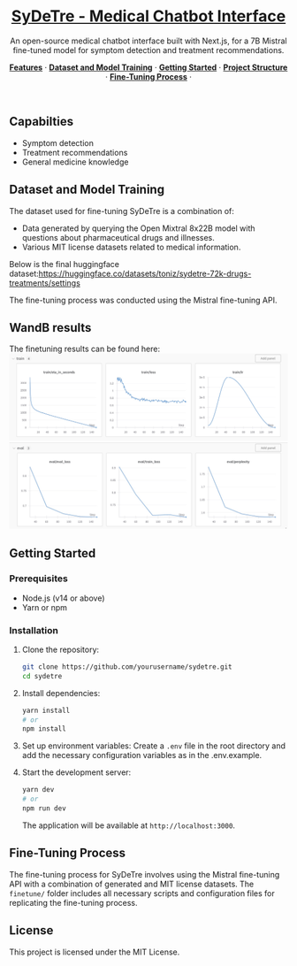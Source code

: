 <a href="https://chat.vercel.ai/">
  <h1 align="center">SyDeTre - Medical Chatbot Interface</h1>
</a>

<p align="center">
  An open-source medical chatbot interface built with Next.js, for a 7B Mistral fine-tuned model for symptom detection and treatment recommendations.
</p>

<p align="center">
  <a href="#features"><strong>Features</strong></a> ·
  <a href="#dataset-and-model-training"><strong>Dataset and Model Training</strong></a> ·
  <a href="#getting-started"><strong>Getting Started</strong></a> ·
  <a href="#project-structure"><strong>Project Structure</strong></a> ·
  <a href="#fine-tuning-process"><strong>Fine-Tuning Process</strong></a> ·</p>
<br/>

## Capabilties

- Symptom detection
- Treatment recommendations
- General medicine knowledge

## Dataset and Model Training

The dataset used for fine-tuning SyDeTre is a combination of:
- Data generated by querying the Open Mixtral 8x22B model with questions about pharmaceutical drugs and illnesses.
- Various MIT license datasets related to medical information.

Below is the final huggingface dataset:https://huggingface.co/datasets/toniz/sydetre-72k-drugs-treatments/settings

The fine-tuning process was conducted using the Mistral fine-tuning API.

## WandB results

The finetuning results can be found here: 
![Train](public/WANDBTRAIN.jpg)
![Eval](public/WANDBEVAL.jpg)

## Getting Started

### Prerequisites
- Node.js (v14 or above)
- Yarn or npm

### Installation

1. Clone the repository:
    ```bash
    git clone https://github.com/yourusername/sydetre.git
    cd sydetre
    ```

2. Install dependencies:
    ```bash
    yarn install
    # or
    npm install
    ```

3. Set up environment variables:
    Create a `.env` file in the root directory and add the necessary configuration variables as in the .env.example.
4. Start the development server:
    ```bash
    yarn dev
    # or
    npm run dev
    ```

    The application will be available at `http://localhost:3000`.

## Fine-Tuning Process

The fine-tuning process for SyDeTre involves using the Mistral fine-tuning API with a combination of generated and MIT license datasets. The `finetune/` folder includes all necessary scripts and configuration files for replicating the fine-tuning process.


## License

This project is licensed under the MIT License.
